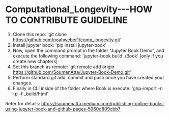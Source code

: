 # Computational_Longevity---HOW TO CONTRIBUTE GUIDELINE

1. Clone this repo: 'git clone https://github.com/noahweber1/comp_longevity.git'
2. Install jupyter book: 'pip install jupyter-book' 
3. Now, open the command prompt in the folder “Jupyter Book Demo”, and execute the following command: 'jupyter-book build ./Book' [only if you create new chapters]
4. Set this branch as remote: 'git remote add origin https://github.com/SoumenAtta/Jupyter-Book-Demo.git'
5. Perform standard git add, commit and push once you have created your changes.
6. Finally in CLI inside of the folder where Book is execute: 'ghp-import -n -p -f _build/html'

Refer for details: https://soumenatta.medium.com/publishing-online-books-using-jupyter-book-and-github-pages-5960d809cbb7
